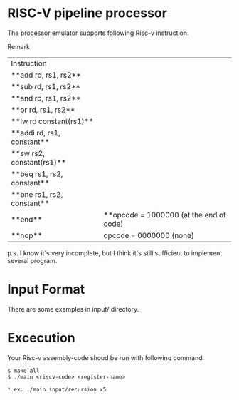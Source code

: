 # RISC-V pipeline processor
The processor emulator supports following Risc-v instruction.
<table>
  <tr>
    <td>Instruction</td
                    <td>Remark</td>
  </tr>
  <tr>
    <td>**add rd, rs1, rs2**</td>
  </tr>
  <tr>
    <td>**sub rd, rs1, rs2**</td>
  </tr>
  <tr>
    <td>**and rd, rs1, rs2**</td>
  </tr>
  <tr>
    <td>**or rd, rs1, rs2**</td>
  </tr>
  <tr>
    <td>**lw rd constant(rs1)**</td>
  </tr>
  <tr>
    <td>**addi rd, rs1, constant**</td>
  </tr>
  <tr>
    <td>**sw rs2, constant(rs1)**</td>
  </tr>
  <tr>
    <td>**beq rs1, rs2, constant**</td>
  </tr>
  <tr>
    <td>**bne rs1, rs2, constant**</td>
  </tr>
  <tr>
    <td>**end**</td>
    <td>**opcode = 1000000 (at the end of code)</td>
  </tr>
  <tr>
    <td>**nop**</td>
    <td>opcode = 0000000 (none)</td>
  </tr> 
</table>
p.s. I know it's very incomplete, but I think it's still sufficient to implement several program.

# Input Format
There are some examples in input/ directory.

# Excecution
Your Risc-v assembly-code shoud be run with following command.
```shell
$ make all
$ ./main <riscv-code> <register-name>
```
```
* ex. ./main input/recursion x5
